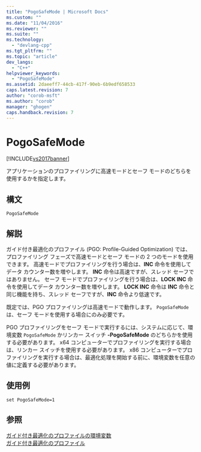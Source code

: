 ```yaml
---
title: "PogoSafeMode | Microsoft Docs"
ms.custom: ""
ms.date: "11/04/2016"
ms.reviewer: ""
ms.suite: ""
ms.technology: 
  - "devlang-cpp"
ms.tgt_pltfrm: ""
ms.topic: "article"
dev_langs: 
  - "C++"
helpviewer_keywords: 
  - "PogoSafeMode"
ms.assetid: 2daeeff7-44cb-417f-90eb-6b9edf658533
caps.latest.revision: 7
author: "corob-msft"
ms.author: "corob"
manager: "ghogen"
caps.handback.revision: 7
---
```

# PogoSafeMode
[!INCLUDE[vs2017banner](../../assembler/inline/includes/vs2017banner.md)]

アプリケーションのプロファイリングに高速モードとセーフ モードのどちらを使用するかを指定します。  
  
## 構文  
  
```  
PogoSafeMode  
```  
  
## 解説  
 ガイド付き最適化のプロファイル \(PGO: Profile\-Guided Optimization\) では、プロファイリング フェーズで高速モードとセーフ モードの 2 つのモードを使用できます。  高速モードでプロファイリングを行う場合は、**INC** 命令を使用してデータ カウンター数を増やします。  **INC** 命令は高速ですが、スレッド セーフではありません。  セーフ モードでプロファイリングを行う場合は、**LOCK INC** 命令を使用してデータ カウンター数を増やします。  **LOCK INC** 命令は **INC** 命令と同じ機能を持ち、スレッド セーフですが、**INC** 命令より低速です。  
  
 既定では、PGO プロファイリングは高速モードで動作します。  `PogoSafeMode` は、セーフ モードを使用する場合にのみ必要です。  
  
 PGO プロファイリングをセーフ モードで実行するには、システムに応じて、環境変数 `PogoSafeMode` かリンカー スイッチ **\-PogoSafeMode** のどちらかを使用する必要があります。  x64 コンピューターでプロファイリングを実行する場合は、リンカー スイッチを使用する必要があります。  x86 コンピューターでプロファイリングを実行する場合は、最適化処理を開始する前に、環境変数を任意の値に定義する必要があります。  
  
## 使用例  
  
```  
set PogoSafeMode=1  
```  
  
## 参照  
 [ガイド付き最適化のプロファイルの環境変数](../../build/reference/environment-variables-for-profile-guided-optimizations.md)   
 [ガイド付き最適化のプロファイル](../../build/reference/profile-guided-optimizations.md)